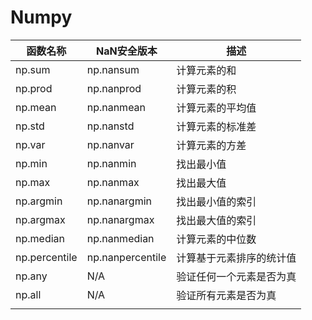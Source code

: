 # Numpy

| 函数名称      | NaN安全版本      | 描述                     |
| ------------- | ---------------- | ------------------------ |
| np.sum        | np.nansum        | 计算元素的和             |
| np.prod       | np.nanprod       | 计算元素的积             |
| np.mean       | np.nanmean       | 计算元素的平均值         |
| np.std        | np.nanstd        | 计算元素的标准差         |
| np.var        | np.nanvar        | 计算元素的方差           |
| np.min        | np.nanmin        | 找出最小值               |
| np.max        | np.nanmax        | 找出最大值               |
| np.argmin     | np.nanargmin     | 找出最小值的索引         |
| np.argmax     | np.nanargmax     | 找出最大值的索引         |
| np.median     | np.nanmedian     | 计算元素的中位数         |
| np.percentile | np.nanpercentile | 计算基于元素排序的统计值 |
| np.any        | N/A              | 验证任何一个元素是否为真 |
| np.all        | N/A              | 验证所有元素是否为真     |
|               |                  |                          |



